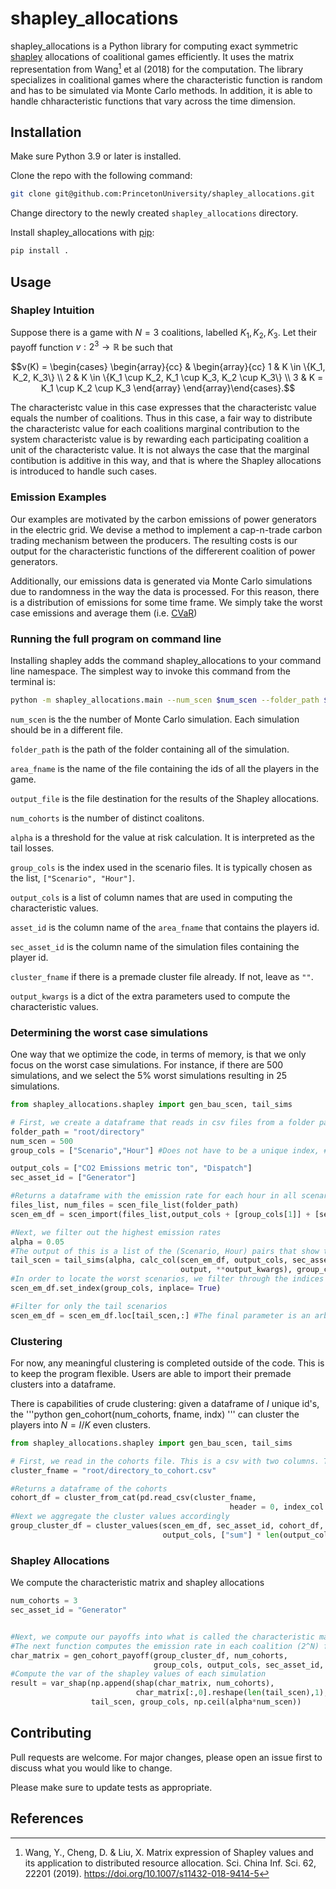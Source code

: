 # shapley_allocations

shapley_allocations is a Python library for computing exact symmetric [shapley](https://en.wikipedia.org/wiki/Shapley_value) allocations of coalitional games efficiently. It uses the matrix representation from Wang[^1] et al (2018) for the computation. The library specializes in coalitional games where the characteristic function is random and has to be simulated via Monte Carlo methods. In addition, it is able to handle chharacteristic functions that vary across the time dimension.

## Installation

Make sure Python 3.9 or later is installed.

Clone the repo with the following command:
```bash
git clone git@github.com:PrincetonUniversity/shapley_allocations.git
```

Change directory to the newly created `shapley_allocations` directory.

Install shapley_allocations with [pip](https://pip.pypa.io/en/stable/):

```bash
pip install .
```

## Usage

### Shapley Intuition
Suppose there is a game with $N=3$ coalitions, labelled $K_1, K_2, K_3$. Let their payoff function $v: 2^3 \rightarrow \mathbb{R}$ be such that 
```math
v(K) =
\begin{cases}
\begin{array}{cc}
  & 
    \begin{array}{cc}
      1 & K \in \{K_1, K_2, K_3\} \\
      2 & K \in \{K_1 \cup K_2, K_1 \cup K_3, K_2 \cup K_3\} \\
      3 & K = K_1 \cup K_2 \cup K_3
    \end{array}
\end{array}\end{cases}.
```
The characteristc value in this case expresses that the characteristc value equals the number of coalitions. Thus in this case, a fair way to distribute the characteristc value for each coalitions marginal contribution to the system characteristc value is by rewarding each participating coalition a unit of the characteristc value. It is not always the case that the marginal contibution is additive in this way, and that is where the Shapley allocations is introduced to handle such cases.

### Emission Examples
Our examples are motivated by the carbon emissions of power generators in the electric grid. We devise a method to implement a cap-n-trade carbon trading mechanism between the producers. The resulting costs is our output for the characteristic functions of the differerent coalition of power generators. 

Additionally, our emissions data is generated via Monte Carlo simulations due to randomness in the way the data is processed. For this reason, there is a distribution of emissions for some time frame. We simply take the worst case emissions and average them (i.e. [CVaR](https://en.wikipedia.org/wiki/Expected_shortfall))

### Running the full program on command line
Installing shapley adds the command shapley_allocations to your command line namespace. The simplest way to invoke this command from the terminal is:

```bash
python -m shapley_allocations.main --num_scen $num_scen --folder_path $folder_path --area_fname $area_fname --output_file $output_file --num_cohorts $num_cohorts --alpha $alpha --group_cols $group_cols --output_cols $output_cols --asset_id $asset_id --sec_asset_id $sec_asset_id --cluster_fname $cluster_fname --output_kwargs $output_kwargs
```

`num_scen` is the the number of Monte Carlo simulation. Each simulation should be in a different file.

`folder_path` is the path of the folder containing all of the simulation.

`area_fname` is the name of the file containing the ids of all the players in the game.

`output_file` is the file destination for the results of the Shapley allocations.

`num_cohorts` is the number of distinct coalitons.

`alpha` is a threshold for the value at risk calculation. It is interpreted as the tail losses.

`group_cols` is the index used in the scenario files. It is typically chosen as the list, `["Scenario", "Hour"]`.

`output_cols` is a list of column names that are used in computing the characteristic values.

`asset_id` is the column name of the `area_fname` that contains the players id.

`sec_asset_id` is the column name of the simulation files containing the player id.

`cluster_fname` if there is a premade cluster file already. If not, leave as `""`.

`output_kwargs` is a dict of the extra parameters used to compute the characteristic values.

### Determining the worst case simulations
One way that we optimize the code, in terms of memory, is that we only focus on the worst case simulations. For instance, if there are 500 simulations, and we select the 5\% worst simulations resulting in 25 simulations.

```python
from shapley_allocations.shapley import gen_bau_scen, tail_sims

# First, we create a dataframe that reads in csv files from a folder path. The number of .csv files are the num_scen. We specify what the index of the csv files should be, and also the columns of interest if we do not want all columns
folder_path = "root/directory"
num_scen = 500
group_cols = ["Scenario","Hour"] #Does not have to be a unique index, #We use a multi-index now because we want the output specfying for each hour, the 100*alpha % worst case scenarios.

output_cols = ["CO2 Emissions metric ton", "Dispatch"]
sec_asset_id = ["Generator"]

#Returns a dataframe with the emission rate for each hour in all scenarios
files_list, num_files = scen_file_list(folder_path)
scen_em_df = scen_import(files_list,output_cols + [group_cols[1]] + [sec_asset_id], [5,9])

#Next, we filter out the highest emission rates
alpha = 0.05
#The output of this is a list of the (Scenario, Hour) pairs that show the worst case simulations
tail_scen = tail_sims(alpha, calc_col(scen_em_df, output_cols, sec_asset_id, group_cols, 
                                      output, **output_kwargs), group_cols)
#In order to locate the worst scenarios, we filter through the indices
scen_em_df.set_index(group_cols, inplace= True)

#Filter for only the tail scenarios
scen_em_df = scen_em_df.loc[tail_scen,:] #The final parameter is an arbitrary column name for

```

### Clustering
For now, any meaningful clustering is completed outside of the code. This is to keep the program flexible. Users are able to import their premade clusters into a dataframe.

There is capabilities of crude clustering: given a dataframe of $I$ unique id's, the 
'''python 
gen_cohort(num_cohorts, fname, indx)
'''
can cluster the players into $N=I/K$ even clusters.

```python
from shapley_allocations.shapley import gen_bau_scen, tail_sims

# First, we read in the cohorts file. This is a csv with two columns. The first column is the ID of the player and the second column is the corresponding cluser they are in.
cluster_fname = "root/directory_to_cohort.csv"

#Returns a dataframe of the cohorts
cohort_df = cluster_from_cat(pd.read_csv(cluster_fname,
                                                 header = 0, index_col = 0))
#Next we aggregate the cluster values accordingly
group_cluster_df = cluster_values(scen_em_df, sec_asset_id, cohort_df, group_cols,
                                  output_cols, ["sum"] * len(output_cols))
```

### Shapley Allocations
We compute the characteristic matrix and shapley allocations
```python
num_cohorts = 3
sec_asset_id = "Generator"


#Next, we compute our payoffs into what is called the characteristic matrix. 
#The next function computes the emission rate in each coalition (2^N) for the worst case scenarios
char_matrix = gen_cohort_payoff(group_cluster_df, num_cohorts, 
                                group_cols, output_cols, sec_asset_id, output, **output_kwargs)
#Compute the var of the shapley values of each simulation
result = var_shap(np.append(shap(char_matrix, num_cohorts), 
                            char_matrix[:,0].reshape(len(tail_scen),1), axis = 1),
                  tail_scen, group_cols, np.ceil(alpha*num_scen))
```

## Contributing

Pull requests are welcome. For major changes, please open an issue first
to discuss what you would like to change.

Please make sure to update tests as appropriate.

## References
[^1]: Wang, Y., Cheng, D. & Liu, X. Matrix expression of Shapley values and its application to distributed resource allocation. Sci. China Inf. Sci. 62, 22201 (2019). https://doi.org/10.1007/s11432-018-9414-5

